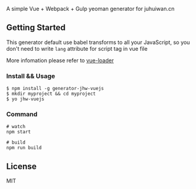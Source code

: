 A simple Vue + Webpack + Gulp yeoman generator for juhuiwan.cn
## Getting Started
This generator default use babel transforms to all your JavaScript, so you don't need to write `lang` attribute for script tag in vue file  

More infomation please refer to [vue-loader](https://github.com/vuejs/vue-loader)

### Install && Usage
```
$ npm install -g generator-jhw-vuejs
$ mkdir myproject && cd myproject
$ yo jhw-vuejs
```

### Command
```
# watch
npm start

# build
npm run build
```

## License

MIT
